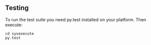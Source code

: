 
## Testing

To run the test suite you need py.test installed on your platform. Then execute:

    cd sysexecute
    py.test

